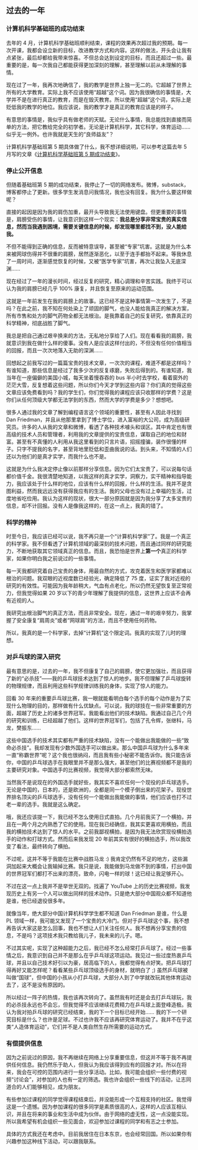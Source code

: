 <div class="inner">
<h2>过去的一年</h2>
<h3 id="计算机科学基础班的成功结束">计算机科学基础班的成功结束</h3>
<p>去年的 4 月，计算机科学基础班顺利结束，课程的效果再次超过我的预期。每一次开课，我都会设立新的目标，改进教学方式和内容。这样的做法，开头会让我有点紧张，最后却都给我带来惊喜。不但总会达到设定的目标，而且还超过一些。最重要的是，每一次我自己都能获得更加深刻的理解，甚至理解以前从未理解的事情。</p>
<p>现在过了一年，我再次地确信了，我的教学是世界上独一无二的。它超越了世界上所有的大学教育。实际上我不应该使用“超越”这个词。因为我很确信的事情是，大学并不是在进行真正的教育，而是在毁灭教育。所以使用“超越”这个词，实际上是贬低我的教学的地位。我应该说，我的教学才是真正的教育应该是的样子。</p>
<p>有意思的事情是，我似乎具有做老师的天赋。无论什么事情，我总能找到直接而简单的方法，把它教给完全的初学者。无论是计算机科学，其它科学，体育运动…… 似乎无一例外。也许我就是天生的“良师益友”？</p>
<p>计算机科学基础班第 5 期具体做了什么，我不想详细说明，可以参考这篇去年 5 月写的文章《<a href="https://www.yinwang.org/blog-cn/2024/05/03/cs5-completed">计算机科学基础班第 5 期成功结束</a>》。</p>
<h3 id="停止公开信息">停止公开信息</h3>
<p>但随着基础班第 5 期的成功结束，我停止了一切的网络发布。微博，substack，博客都停止了更新。很多学生发消息问我情况，我也没有回复。我为什么要这样做呢？</p>
<p>直接的起因是因为我的肩伤加重，最开头导致我无法使用键盘。但更重要的事情是，肩膀受伤的事情，让我意识到这样一个现实：<strong>我总是分享非常宝贵的真实信息，然而当我遇到困境，需要关键信息的时候，却发现哪里都找不到，没人能给我。</strong></p>
<p>不但不能得到正确的信息，反而被特意误导，甚至被“专家”坑害。这就是为什么本来被网球伤得并不很重的肩膀，居然逐渐恶化，以至于连手都抬不起来。等我休息了一周时间，逐渐感觉恢复的时候，又被“医学专家”坑害，再次让我坠入无底深渊……</p>
<p>现在经过了一年的漫长时间，经过反复的研究，精心调理和辛苦实践。我终于可以认为我的肩膀已经几乎 100% 康复，并且恢复至原来的运动范围。</p>
<p>这就是一年前发生在我的肩膀上的故事。这已经不是这种事情第一次发生了，不是吗？在此之前，我不知在何处染上了顽固的脚气，也没人能给我真正的解决方案，所有市售和处方的脚气药物全都无法根治。是我靠着自己的反复研究，依靠真正的科学精神，彻底战胜了脚气。</p>
<p>我总是把自己通过艰辛换来的方法，无私地分享给了人们。现在看看我的肩膀，我就意识到我在做什么样的傻事。没有人是应该这样付出的，不但没有任何价值相当的回报，而且一次次地落入无助的深渊……</p>
<p>回想起之前我写过的一篇篇宝贵的技术文章，一次次的课程，难道不都是这样吗？有谁知道，那些信息是经过了我多少次的反复琢磨，失败后得到的。有谁知道，我当年在一座偏僻的美国小城，每天坐着慢吞吞的 bus 半小时去学校，看着窗外的茫茫大雪，反复想着这些问题，所以你们今天才学到这些内容？你们真的觉得这些文章应该免费看到吗？我的学生们，你们觉得我的课程应该只收那样的学费？这是你们从任何顶级大学都无法学到的东西，然而大学的学费是多少？想想吧。</p>
<p>很多人通过我的文章了解到编程语言这个领域的重要性，甚至有人因此寻找到 Dan Friedman，并且从他那里拿到了博士学位，进入富裕的大公司，成为高级研究员。许多的人从我的文章和微博，看透了各种技术噱头和误区。其中肯定也有很高级的技术人员和管理者，利用我的文章提供的宝贵信息，谋取自己的地位和财富。甚至有不真懂的人利用从我这里看到的只言片语，招摇撞骗，装作很懂的样子。只字不提我的名字，甚至背地里贬低和歪曲我说的话。到头来，不知情的人们还以为他们的是真才实学，而我什么也不是。</p>
<p>这就是为什么我决定停止像以前那样分享信息。因为它们太宝贵了，可以说每句话都价值千金。我很清楚地知道，以我这样的真才实学，洞察力，实干精神和指导能力，我应该处于什么样的地位，应该有什么样的回报，什么样的生活。我并不是贪图利益，然而我远远没有获得我应有的生活。我的父母也没有过上幸福的生活，过度地省吃俭用。我认为这样的现状，很大一部分原因就是因为我分享了太多宝贵的信息，却不计回报。没有人是像我这样的，在这一点上，我真的错了。</p>
<h3 id="科学的精神">科学的精神</h3>
<p>时至今日，我应该已经可以说，我不再只是一个“计算机科学家”了。我是一个真正的科学家。我不但看透了计算机领域的最深刻的技术问题，而且通过同样的研究能力，不断地获取其它领域真正的信息。而且，我恐怕是世界上<strong>第一个</strong>真正的科学家，如果你明白我之前说过的一些事情。</p>
<p>每一天我都研究着自己宝贵的身体，用最自然的方式，攻克着医生和医学家都难以根治的问题。我双眼的近视度数已经验光，确定降低了 75 度，证实了我对近视的研究的有效性。可能因为我年龄稍大，气血有点老化，所以仍然无望恢复至正常视力，但我觉得如果 20 岁以下的青少年理解了我提供的信息，这世界上应该不会再有近视的人。</p>
<p>我研究出根治脚气的真正方法，而且非常安全。现在，通过一年的艰辛努力，我掌握了安全康复“肩周炎”或者“网球肩”的方法，而且不使用任何药物。</p>
<p>所以，我真的是一个科学家，去掉“计算机”这个限定词。我真的实现了儿时的理想。</p>
<h3 id="对乒乓球的深入研究">对乒乓球的深入研究</h3>
<p>最有意思的是，过去的一年，我不但康复了自己的肩膀，使它更加强壮，而且获得了新的“必杀技”——我的乒乓球技术达到了惊人的地步。我不但理解了乒乓球旋转的物理规律，而且利用这些科学规律训练我的身体，实现了惊人的能力。</p>
<p>回看 30 年来的重要乒乓球比赛，我一眼就能看明白每个选手的每个动作是为了实现什么物理的目的，那样做有什么优缺点。可以说，我的球技在一些非常重要的方面，超越了历史上的诸多世界冠军。我能看出他们的技术缺陷。我通过自己几个月的研究和训练，已经超越了他们。这样的世界冠军们，包括了孔令辉，张继科，马龙，樊振东……</p>
<p>这些中国选手的技术其实都有严重的技术缺陷，没有一个能做出我能做的一些“致命必杀技”。我却发现有少数外国选手可以做出来。那么中国乒乓球为什么多年来一直“称霸世界”呢？这个我也很纳闷，而且我有些小秘密不能告诉你。我只能告诉你，中国的乒乓球选手在我眼里并不是那么强大，甚至他们的比赛视频都不是我的主要研究对象。中国选手的比赛视频，我觉得大部分都索然无味。</p>
<p>当然我不是说现在的外国选手就好些，我其实不喜欢任何一个现役的乒乓球选手。无论是中国的，日本的，还是欧洲的，全都是同一个模子倒出来的花架子。现役世界排名顶尖的乒乓球选手，没有任何一个能做出我能做的事情，他们应该也打不过老一辈的选手。我就是这么确定。</p>
<p>哦，我还应该提一下，我已经不怎么使用日式直拍。几个月前我买了一个横拍，并且在一两个月之内熟悉了它的使用。现在我已经确信，我其实更喜欢用横拍，而且我的横拍技术达到了惊人的水平。之前我鄙视横拍，是因为我无法欣赏现役横拍选手的动作和打球方式。然而后来我发现 20 年前其实有很好的横拍选手，所以我改变了看法，最终转向了横拍。</p>
<p>不过呢，这并不等于我能在比赛中战胜马龙 :) 我肯定仍然有不足的地方，这些漏洞加起来大概会让我输掉比赛。我只是说，我能做到马龙做不到的事情，打出中国的世界冠军们都打不出来的漂亮，致命，闪电一样的球！这已经让我足够开心。</p>
<p>不过在这一点上我并不是举世无双的。找遍了 YouTube 上的历史比赛视频，我发现历史上有另一个人可以做出同样的技术动作。只是绝大部分中国观众都不知道他是谁，他已经退役很多年。</p>
<p>就像当年，绝大部分中国计算机科学学生都不知道 Dan Friedman 是谁，什么是 PL 领域一样，我可能又发现了一个宝贵的大冷门。但对于乒乓球这个事，我不想再告诉大家这是怎么回事，我也不想让人们关注任何人。我不想再分享宝贵的信息，不是吗？这项技术我只教给我儿子，我未来的儿子。嗯。</p>
<p>不过其实呢，实现了这种超能力之后，我已经不怎么经常打乒乓球了。经过一些事情之后，我意识到自己并不是那么在乎乒乓球这项运动。我见过一些过度热衷乒乓球，并且以自己技术好引以为豪，居高临下的人，我都觉得有点好笑。把乒乓球打得再好又能怎样呢？看看某些乒乓球顶级选手的身材，就明白了 ;) 虽然乒乓球被叫做“国球”，但中国的小孩从小打乒乓球，大部分人到了中学就改玩其他体育运动去了，这不是没有原因的。</p>
<p>所以经过一阵子的热情，我也该再次转向了。虽然我有时还是会去打乒乓球玩，我的必杀技永远也不会忘，但我觉得不应该继续花费精力在乒乓球上面登峰造极。我认为我对拍乒乓球的研究已经结束，我的下一个目标已经开始…… 我的下一个研究目标是什么？也许是足球。不过也许我不应该再研究体育运动了。我并不在乎这类“人造体育运动”，它们并不是人类自然生存所需要的运动方式。</p>
<h3 id="有偿提供信息">有偿提供信息</h3>
<p>因为之前说过的原因，我不再继续在网络上分享重要信息，但这并不等于我不再提供任何信息。我仍然乐于助人，但我认为我应该得到应有的回报才对。所以在将来，我会在可控的范围内进行一些分享活动。比如，我可能会组织一些付费的视频“讨论会”，对参加的人也有一定的筛选。我也许会组织一些线下的活动，让志同道合的人们能够相见，成为朋友。</p>
<p>有些参加过课程的同学觉得课程结束后，并没能形成一个互相支持的社区。我觉得这是一个遗憾。因为参加课程的很多同学是素质很高的人，这样的人应该互相认识，并且在将来的事业和生活中成为伙伴。由于网络的虚无性，这一点没能实现。所以我希望有机会组织一些见面会，欢迎参加过课程的同学和有志之士参加。</p>
<p>具体的方式我还在考虑中。目前我居住在日本东京，也会经常回国。所以如果你有兴趣参加这种线下活动，可以跟我联系。</p>
</div>
    